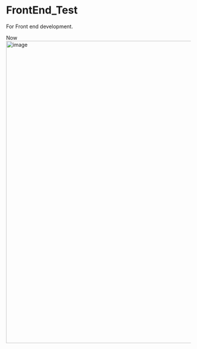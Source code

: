 # FrontEnd_Test
For Front end development.

Now
<img width="826" alt="image" src="https://github.com/CAU-CSE-24-1-OpenSourceProject-SASUNG/FrontEnd_Test/assets/63251068/99f014fc-3026-4df4-a055-935a587235c6">
